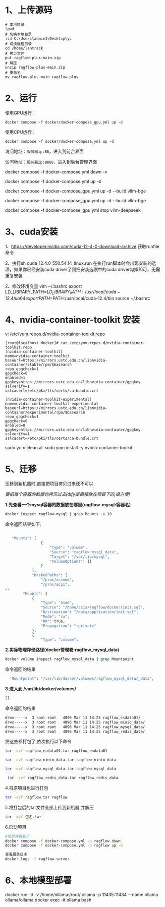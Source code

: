 # 1、上传源码

```shell
# 本地目录
lpwd 
# 切换本地目录
lcd C:\Users\admin1\Desktop\yc
# 切换远程目录
cd /home/lantrack
# 拷贝文件
put ragflow-plus-main.zip
# 解压
unzip ragflow-plus-main.zip
# 重命名
mv ragflow-plus-main ragflow-plus
```

# 2、运行

使用GPU运行：

```shell
docker compose -f docker/docker-compose_gpu.yml up -d
```

使用CPU运行：

```shell
docker compose -f docker/docker-compose.yml up -d
```

访问地址：`服务器ip:80`，进入到前台界面

访问地址：`服务器ip:8888`，进入到后台管理界面


docker compose -f docker-compose.yml down -v

docker compose -f docker-compose.yml up -d

docker compose -f docker-compose_gpu.yml up -d --build vllm-bge

docker compose -f docker-compose_gpu.yml up -d  --build  vllm-bge

docker compose -f docker-compose_gpu.yml stop vllm-deepseek

# 3、cuda安装
1、https://developer.nvidia.com/cuda-12-4-0-download-archive
获取runfile命令

2、执行sh cuda_12.4.0_550.54.14_linux.run
在执行run脚本时会出现安装的选项，如果你已经安装cuda driver了则把安装选项中的cuda driver勾掉即可，无需重复安装

2、修改环境变量
vim ~/.bashrc
export LD_LIBRARY_PATH=$LD_LIBRARY_PATH:/usr/local/cuda-12.4/lib64
export PATH=$PATH:/usr/local/cuda-12.4/bin
source ~/.bashrc
# 4、nvidia-container-toolkit 安装

vi  /etc/yum.repos.d/nvidia-container-toolkit.repo

```shell
[root@localhost docker]# cat /etc/yum.repos.d/nvidia-container-toolkit.repo
[nvidia-container-toolkit]
name=nvidia-container-toolkit
baseurl=https://mirrors.ustc.edu.cn/libnvidia-container/stable/rpm/$basearch
repo_gpgcheck=1
gpgcheck=0
enabled=1
gpgkey=https://mirrors.ustc.edu.cn/libnvidia-container/gpgkey
sslverify=1
sslcacert=/etc/pki/tls/certs/ca-bundle.crt
    
[nvidia-container-toolkit-experimental]
name=nvidia-container-toolkit-experimental
baseurl=https://mirrors.ustc.edu.cn/libnvidia-container/experimental/rpm/$basearch
repo_gpgcheck=1
gpgcheck=0
enabled=0
gpgkey=https://mirrors.ustc.edu.cn/libnvidia-container/gpgkey
sslverify=1
sslcacert=/etc/pki/tls/certs/ca-bundle.crt
```

 sudo yum clean all
 sudo yum install -y nvidia-container-toolkit


# 5、迁移

迁移到新机器时,直接把项目拷贝过来还不可以

_要把每个容器的数据也拷贝过去(dify是直接放在项目下的,很方便)_

**1.先查看一个mysql容器的数据放在哪里(ragflow-mysql:容器名)**

```bash
docker inspect ragflow-mysql | grep Mounts -A 10
```

命令返回结果如下:

```bash
   
   "Mounts": [
                {
                    "Type": "volume",
                    "Source": "ragflow_mysql_data",
                    "Target": "/var/lib/mysql",
                    "VolumeOptions": {}
                }
            ],
            "MaskedPaths": [
                "/proc/asound",
                "/proc/acpi",
--
        "Mounts": [
            {
                "Type": "bind",
                "Source": "/home/scia/ragflow/docker/init.sql",
                "Destination": "/data/application/init.sql",
                "Mode": "rw",
                "RW": true,
                "Propagation": "rprivate"
            },
            {
                "Type": "volume",
```

**2.实际物理存储路径(docker管理卷:ragflow_mysql_data)**

```bash
docker volume inspect ragflow_mysql_data | grep Mountpoint
```

命令返回的结果

```bash
  "Mountpoint": "/var/lib/docker/volumes/ragflow_mysql_data/_data",
```

**3.进入到 /var/lib/docker/volumes/**

```bash
ll
```

命令返回的结果

```bash
drwx-----x  3 root root   4096 Mar 11 14:25 ragflow_esdata01/
drwx-----x  3 root root   4096 Mar 11 14:25 ragflow_minio_data/
drwx-----x  3 root root   4096 Mar 11 14:25 ragflow_mysql_data/
drwx-----x  3 root root   4096 Mar 11 14:25 ragflow_redis_data/
```

把这些都打包了,依次执行以下命令

```bash
tar -cvf ragflow_esdata01.tar ragflow_esdata01
```

```bash
tar -cvf ragflow_minio_data.tar ragflow_minio_data
```

```bash
tar -cvf ragflow_mysql_data.tar ragflow_mysql_data
```

```bash
 tar -cvf ragflow_redis_data.tar ragflow_redis_data
```

4.将原项目也进行打包

```bash
tar -cvf ragflow.tar ragflow
```

5.将打包后的tar文件全部上传到新机器,并解压

```bash
tar -xvf 包名.tar
```

6.启动项目

```bash
#把原容器删了
docker compose -f docker-compose.yml -p ragflow down
docker compose -f docker-compose.yml -p ragflow up -d

查看服务日志
docker logs -f ragflow-server
```

# 6、本地模型部署


docker run -d -v /home/ollama:/root/.ollama -p 11435:11434 --name ollama ollama/ollama
docker exec -it ollama bash